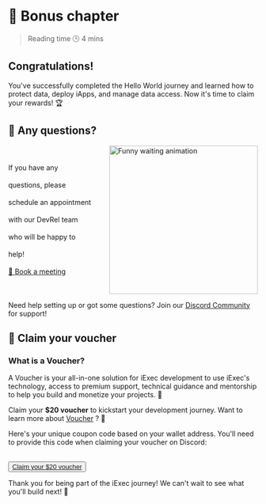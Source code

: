 <script setup>
//TODO: Fix it
// import CouponCode from '../../modules/helloWorld/CouponCode.vue';
</script>

# 🎉 Bonus chapter

> Reading time 🕒 4 mins

<div class="hero">
  <div class="hero-content">
    <h2>Congratulations!</h2>
    <p>You've successfully completed the Hello World journey and learned how to protect data, deploy iApps, and manage data access. Now it's time to claim your rewards! 🏆</p>
  </div>
</div>

## 🏁 Any questions?

<div style="display: flex; align-items: center; gap: 2rem;">
  <div style="flex: 1;line-height: 2.5" class="p-6 space-y-4 text-lg font-medium text-center">
    If you have any questions, please schedule an appointment with our DevRel team who will be happy to help!
    <br>
    <a href="https://calendly.com/martin-leclercq-iexec/30min" target="_blank">📅 Book a meeting</a>
  </div>
  <div style="flex: 1; display: flex; justify-content: center;">
    <img src="https://media0.giphy.com/media/v1.Y2lkPTc5MGI3NjExenE3ZW42enUydnl5b2F3ZDcyNHZkdXF6bzFydjl6bmc4MzYydHRweSZlcD12MV9pbnRlcm5hbF9naWZfYnlfaWQmY3Q9Zw/g9582DNuQppxC/giphy.gif" alt="Funny waiting animation" width="300" height="300" />
  </div>
</div>

<div class="solution-note green">
  <p>Need help setting up or got some questions? Join our <a target="_blank" href="https://discord.gg/6yrgRH6ATD">Discord Community</a> for support!</p>
</div>

## 🎁 Claim your voucher

<div>
  <h3>What is a Voucher?</h3>
  <p>A Voucher is your all-in-one solution for iExec development to use iExec's technology, access to premium support, technical guidance and mentorship to help you build and monetize your projects. 🚀</p>
  <p>Claim your <strong>$20 voucher</strong> to kickstart your development journey. Want to learn more about <a href="https://www.iex.ec/voucher" target="_blank">Voucher</a> ? 🎁</p>
</div>

<div class="coupon-section">
  <p>Here's your unique coupon code based on your wallet address. You'll need to provide this code when claiming your voucher on Discord:</p>
  <ClientOnly>
    <CouponCode />
  </ClientOnly>
</div>

<br>

<button>
  <a href="https://www.iex.ec/voucher" class="yellow-button" target="_blank" data-track="claimVoucher"
>
    Claim your $20 voucher
  </a>
</button>

<div class="solution-note green">
  <p>Thank you for being part of the iExec journey! We can't wait to see what you'll build next! 🚀</p>
</div>
